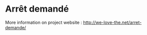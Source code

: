 Arrêt demandé
=============

More information on project website : http://we-love-the.net/arret-demande/
